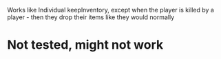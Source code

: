 Works like Individual keepInventory, except when the player is killed by a player - then they drop their items like they would normally

# Not tested, might not work
